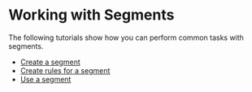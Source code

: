 # Working with Segments

The following tutorials show how you can perform common tasks with segments.

- [Create a segment]()
- [Create rules for a segment]()
- [Use a segment]()



